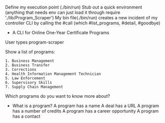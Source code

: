 Define my execution point (./bin/run)
Stub out a quick environment (anything that needs env can just load it through require './lib/Program_Scraper')
My bin file(./bin/run) creates a new incident of my controller CLI by calling the #call (which #list_programs, #detail, #goodbye)

- A CLI for Online One-Year Certificate Programs

User types program-scraper

Show a list of programs:

    1. Business Management
    2. Business Transfer
    3. Corrections
    4. Health Information Management Technician
    5. Law Enforcement
    6. Supervisory Skills
    7. Supply Chain Management

Which programs do you want to know more about?

- What is a program?
A program has a name
A deal has a URL
A program has a number of credits
A program has a career opportunity
A program has a contact